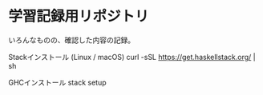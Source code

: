 # 学習記録用リポジトリ

いろんなものの、確認した内容の記録。

Stackインストール (Linux / macOS)
curl -sSL https://get.haskellstack.org/ | sh

GHCインストール
stack setup

